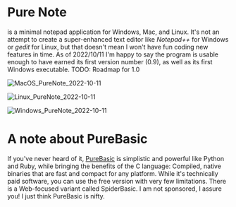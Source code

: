 # Pure Note
is a minimal notepad application for Windows, Mac, and Linux. It's not an attempt to create a super-enhanced text editor like *Notepad++* for Windows or *gedit* for Linux, but that doesn't mean I won't have fun coding new features in time. As of 2022/10/11 I'm happy to say the program is usable enough to have earned its first version number (0.9), as well as its first Windows executable. TODO: Roadmap for 1.0

![MacOS_PureNote_2022-10-11](https://user-images.githubusercontent.com/42875253/195216009-8e44c96d-8cf4-42a6-a3b3-022889bacf28.png)

![Linux_PureNote_2022-10-11](https://user-images.githubusercontent.com/42875253/195213143-58ea55a0-1269-48f7-859d-1dbe653de990.png)

![Windows_PureNote_2022-10-11](https://user-images.githubusercontent.com/42875253/195209582-36f526a2-f866-4aeb-86f5-151437f8351f.png)

# A note about PureBasic
If you've never heard of it, [PureBasic](https://www.purebasic.com/) is simplistic and powerful like Python and Ruby, while bringing the benefits of the C language: Compiled, native binaries that are fast and compact for any platform. While it's technically paid software, you can use the free version with very few limitations. There is a Web-focused variant called SpiderBasic. I am not sponsored, I assure you! I just think PureBasic is nifty.
